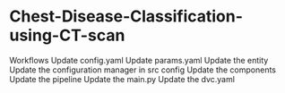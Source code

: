 # Chest-Disease-Classification-using-CT-scan
Workflows
Update config.yaml
Update params.yaml
Update the entity
Update the configuration manager in src config
Update the components
Update the pipeline
Update the main.py
Update the dvc.yaml